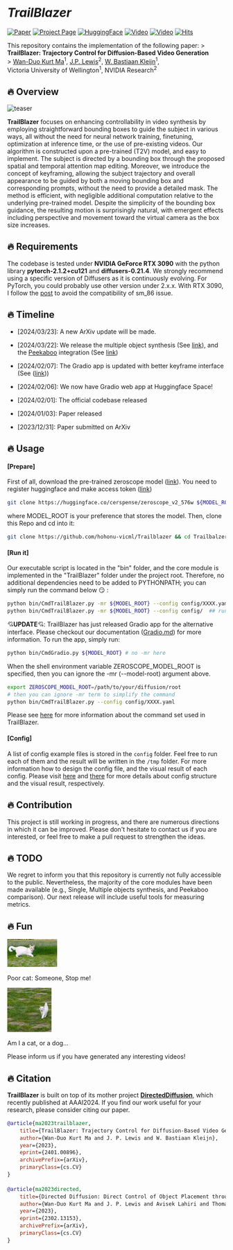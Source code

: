 
# ___***TrailBlazer***___

[![Paper](https://img.shields.io/badge/cs.CV-Paper-b31b1b?logo=arxiv&logoColor=red)](https://arxiv.org/abs/2401.00896)
[![Project Page](https://img.shields.io/badge/TrailBlazer-Website-green?logo=googlechrome&logoColor=green)](https://hohonu-vicml.github.io/Trailblazer.Page/)
[![HuggingFace](https://img.shields.io/badge/%F0%9F%A4%97%20Hugging%20Face-Demo-blue)](https://huggingface.co/spaces/hohonu-vicml/Trailblazer)
[![Video](https://img.shields.io/badge/YouTube-Project-c4302b?logo=youtube&logoColor=red)](https://www.youtube.com/watch?v=kEN-32wN-xQ)
[![Video](https://img.shields.io/badge/YouTube-Result-c4302b?logo=youtube&logoColor=red)](https://www.youtube.com/watch?v=P-PSkS7sNco)
[![Hits](https://hits.seeyoufarm.com/api/count/incr/badge.svg?url=https%3A%2F%2Fgithub.com%2Fhohonu-vicml%2FTrailblazer&count_bg=%238B00FB&title_bg=%23555555&icon=&icon_color=%23E7E7E7&title=hits&edge_flat=false)](https://hits.seeyoufarm.com)


This repository contains the implementation of the following paper: >
**TrailBlazer: Trajectory Control for Diffusion-Based Video Generation**<br> >
[Wan-Duo Kurt Ma](https://www.linkedin.com/in/kurt-ma/)<sup>1</sup>, [J.P.
Lewis](http://www.scribblethink.org/)<sup>2</sup>, [ W. Bastiaan
Kleijn](https://people.wgtn.ac.nz/bastiaan.kleijn)<sup>1</sup>,<br> Victoria
University of Wellington<sup>1</sup>, NVIDIA Research<sup>2</sup>

## :fire: Overview
![teaser](./assets/teaser.gif)

**TrailBlazer** focuses on enhancing controllability in video synthesis by
employing straightforward bounding boxes to guide the subject in various ways,
all without the need for neural network training, finetuning, optimization at
inference time, or the use of pre-existing videos. Our algorithm is constructed
upon a pre-trained (T2V) model, and easy to implement. The subject is directed
by a bounding box through the proposed spatial and temporal attention map
editing. Moreover, we introduce the concept of keyframing, allowing the subject
trajectory and overall appearance to be guided by both a moving bounding box and
corresponding prompts, without the need to provide a detailed mask. The method
is efficient, with negligible additional computation relative to the underlying
pre-trained model. Despite the simplicity of the bounding box guidance, the
resulting motion is surprisingly natural, with emergent effects including
perspective and movement toward the virtual camera as the box size increases.

## :fire: Requirements

The codebase is tested under **NVIDIA GeForce RTX 3090** with the python library
**pytorch-2.1.2+cu121** and **diffusers-0.21.4**. We strongly recommend using a
specific version of Diffusers as it is continuously evolving. For PyTorch, you
could probably use other version under 2.x.x. With RTX 3090, I follow the
[post](https://discuss.pytorch.org/t/geforce-rtx-3090-with-cuda-capability-sm-86-is-not-compatible-with-the-current-pytorch-installation/123499)
to avoid the compatibility of sm_86 issue.

## :fire: Timeline

-   [2024/03/23]: A new ArXiv update will be made.

-   [2024/03/22]: We release the multiple object synthesis (See
    [link](doc/Command.md#multiple-objects)), and the
    [Peekaboo](https://github.com/microsoft/Peekaboo) integration (See
    [link](doc/Peekaboo.md))

-   [2024/02/07]: The Gradio app is updated with better keyframe interface (See
    ([link](assets/gradio/gradio.jpg)))

-   [2024/02/06]: We now have Gradio web app at Huggingface Space!

-   [2024/02/01]: The official codebase released

-   [2024/01/03]: Paper released

-   [2023/12/31]: Paper submitted on ArXiv

## :fire: Usage

#### [Prepare]

First of all, download the pre-trained zeroscope model
([link](https://huggingface.co/cerspense/zeroscope_v2_576w)). You need to
register huggingface and make access token ([link](https://huggingface.co/))

```bash
git clone https://huggingface.co/cerspense/zeroscope_v2_576w ${MODEL_ROOT}/cerspense/zeroscope_v2_576w
```

where MODEL_ROOT is your preference that stores the model. Then, clone this Repo and cd into it:
```bash
git clone https://github.com/hohonu-vicml/Trailblazer && cd Trailbalzer
```

#### [Run it]

Our executable script is located in the "bin" folder, and the core module is
implemented in the "TrailBlazer" folder under the project root. Therefore, no
additional dependencies need to be added to PYTHONPATH; you can simply run the
command below :smirk: :

```bash
python bin/CmdTrailBlazer.py -mr ${MODEL_ROOT} --config config/XXXX.yaml  ## single experiment
python bin/CmdTrailBlazer.py -mr ${MODEL_ROOT} --config config/  ## run all yamls in a folder
```

:cupid:**UPDATE**:cupid:: TrailBlazer has just released Gradio app for the
alternative interface. Please checkout our documentation
([Gradio.md](doc/Gradio.md)) for more information. To run the app, simply run:

```bash
python bin/CmdGradio.py ${MODEL_ROOT} # no -mr here
```

When the shell environment variable ZEROSCOPE_MODEL_ROOT is specified, then you
can ignore the -mr (--model-root) argument above.

```bash
export ZEROSCOPE_MODEL_ROOT=/path/to/your/diffusion/root
# then you can ignore -mr term to simplify the command
python bin/CmdTrailBlazer.py --config config/XXXX.yaml
```

Please see [here](doc/Command.md) for more information about the command set
used in TrailBlazer.

#### [Config]

A list of config example files is stored in the `config` folder. Feel free to
run each of them and the result will be written in the `/tmp` folder. For more
information how to design the config file, and the visual result of each config.
Please visit [here](doc/Config.md) and [there](config/README.md) for more
details about config structure and the visual result, respectively.

## :fire: Contribution

This project is still working in progress, and there are numerous directions in
which it can be improved. Please don't hesitate to contact us if you are
interested, or feel free to make a pull request to strengthen the ideas.

## :fire: TODO

We regret to inform you that this repository is currently not fully accessible
to the public. Nevertheless, the majority of the core modules have been made
available (e.g., Single, Multiple objects synthesis, and Peekaboo comparison).
Our next release will include useful tools for measuring metrics.

## :fire: Fun


<img src="./assets/v1-TrailBlazer/SpeedKeys-Cat.0000.gif">

Poor cat: Someone, Stop me!

<img src="./assets/v1-TrailBlazer/Cat2Dog.0000.gif">

Am I a cat, or a dog...

Please inform us if you have generated any interesting videos!

## :fire: Citation

**TrailBlazer** is built on top of its mother project [**DirectedDiffusion**](https://hohonu-vicml.github.io/DirectedDiffusion.Page/), which recently published at AAAI2024. If you find our work useful for your research, please consider citing our paper.

   ```bibtex
   @article{ma2023trailblazer,
       title={TrailBlazer: Trajectory Control for Diffusion-Based Video Generation},
       author={Wan-Duo Kurt Ma and J. P. Lewis and W. Bastiaan Kleijn},
       year={2023},
       eprint={2401.00896},
       archivePrefix={arXiv},
       primaryClass={cs.CV}
   }

   @article{ma2023directed,
       title={Directed Diffusion: Direct Control of Object Placement through Attention Guidance},
       author={Wan-Duo Kurt Ma and J. P. Lewis and Avisek Lahiri and Thomas Leung and W. Bastiaan Kleijn},
       year={2023},
       eprint={2302.13153},
       archivePrefix={arXiv},
       primaryClass={cs.CV}
   }
   ```
